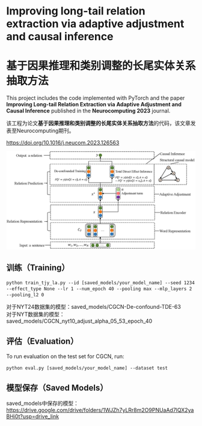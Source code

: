 # Improving long-tail relation extraction via adaptive adjustment and causal inference

# 基于因果推理和类别调整的长尾实体关系抽取方法

This project includes the code implemented with PyTorch and the paper **Improving Long-tail Relation Extraction via Adaptive Adjustment and Causal Inference** published in the **Neurocomputing 2023** journal.

该工程为论文**基于因果推理和类别调整的长尾实体关系抽取方法**的代码，该文章发表至Neurocomputing期刊。

https://doi.org/10.1016/j.neucom.2023.126563

![image](logo_cover_photo/AACI_Cover_photo.jpg)

## 训练（Training）
```
python train_tjy_la.py --id [saved_models/your_model_name] --seed 1234 --effect_type None --lr 1 --num_epoch 40 --pooling max --mlp_layers 2 --pooling_l2 0
```
对于NYT24数据集的模型：saved_models/CGCN-De-confound-TDE-63  
对于NYT数据集的模型：saved_models/CGCN_nyt10_adjust_alpha_05_53_epoch_40
## 评估（Evaluation）

To run evaluation on the test set for CGCN, run:
```
python eval.py [saved_models/your_model_name] --dataset test
```

## 模型保存（Saved Models）
saved_models中保存的模型：https://drive.google.com/drive/folders/1WJZh7yLRr8m2O9PNUaAd7lQX2yaBHi0t?usp=drive_link

